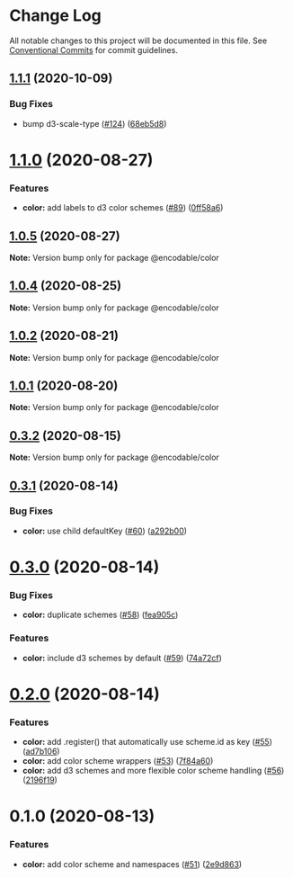 # Change Log

All notable changes to this project will be documented in this file.
See [Conventional Commits](https://conventionalcommits.org) for commit guidelines.

## [1.1.1](https://github.com/kristw/encodable/compare/@encodable/color@1.1.0...@encodable/color@1.1.1) (2020-10-09)


### Bug Fixes

* bump d3-scale-type ([#124](https://github.com/kristw/encodable/issues/124)) ([68eb5d8](https://github.com/kristw/encodable/commit/68eb5d873ea956a6603213e08968eadb763bad93))





# [1.1.0](https://github.com/kristw/encodable/compare/@encodable/color@1.0.5...@encodable/color@1.1.0) (2020-08-27)


### Features

* **color:** add labels to d3 color schemes ([#89](https://github.com/kristw/encodable/issues/89)) ([0ff58a6](https://github.com/kristw/encodable/commit/0ff58a6f1d023c82bec4db7c5b3e1d3c413b6e4a))





## [1.0.5](https://github.com/kristw/encodable/compare/@encodable/color@1.0.4...@encodable/color@1.0.5) (2020-08-27)

**Note:** Version bump only for package @encodable/color





## [1.0.4](https://github.com/kristw/encodable/compare/@encodable/color@1.0.3...@encodable/color@1.0.4) (2020-08-25)

**Note:** Version bump only for package @encodable/color





## [1.0.2](https://github.com/kristw/encodable/compare/@encodable/color@1.0.1...@encodable/color@1.0.2) (2020-08-21)

**Note:** Version bump only for package @encodable/color





## [1.0.1](https://github.com/kristw/encodable/compare/@encodable/color@1.0.0...@encodable/color@1.0.1) (2020-08-20)

**Note:** Version bump only for package @encodable/color





## [0.3.2](https://github.com/kristw/encodable/compare/@encodable/color@0.3.1...@encodable/color@0.3.2) (2020-08-15)

**Note:** Version bump only for package @encodable/color





## [0.3.1](https://github.com/kristw/encodable/compare/@encodable/color@0.3.0...@encodable/color@0.3.1) (2020-08-14)


### Bug Fixes

* **color:** use child defaultKey ([#60](https://github.com/kristw/encodable/issues/60)) ([a292b00](https://github.com/kristw/encodable/commit/a292b00879b2e04117379fc9db4daa362cb0fa7e))





# [0.3.0](https://github.com/kristw/encodable/compare/@encodable/color@0.2.0...@encodable/color@0.3.0) (2020-08-14)


### Bug Fixes

* **color:** duplicate schemes ([#58](https://github.com/kristw/encodable/issues/58)) ([fea905c](https://github.com/kristw/encodable/commit/fea905c7a0a996e2aaf7ca4232c5fd0670e38a5a))


### Features

* **color:** include d3 schemes by default ([#59](https://github.com/kristw/encodable/issues/59)) ([74a72cf](https://github.com/kristw/encodable/commit/74a72cf183007b8cfa433180198d3bc81b5bd4d4))





# [0.2.0](https://github.com/kristw/encodable/compare/@encodable/color@0.1.0...@encodable/color@0.2.0) (2020-08-14)


### Features

* **color:** add .register() that automatically use scheme.id as key ([#55](https://github.com/kristw/encodable/issues/55)) ([ad7b106](https://github.com/kristw/encodable/commit/ad7b106a077310ab295f536046b18e1e5dc811d2))
* **color:** add color scheme wrappers ([#53](https://github.com/kristw/encodable/issues/53)) ([7f84a60](https://github.com/kristw/encodable/commit/7f84a60d9ed25a7fb06a48f05b3dd58b97b14cf1))
* **color:** add d3 schemes and more flexible color scheme handling ([#56](https://github.com/kristw/encodable/issues/56)) ([2196f19](https://github.com/kristw/encodable/commit/2196f19fbe3f1cffd977049fbd3048bb9118c291))





# 0.1.0 (2020-08-13)


### Features

* **color:** add color scheme and namespaces ([#51](https://github.com/kristw/encodable/issues/51)) ([2e9d863](https://github.com/kristw/encodable/commit/2e9d86363032550f62c50a3e359cbe3be2f45e19))
